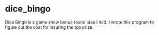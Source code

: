# dice_bingo
Dice Bingo is a game show bonus round idea I had.  I wrote this program to figure out the cost for insuring the top prize.
